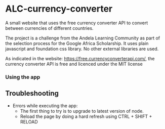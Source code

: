 # ALC-currency-converter
A small website that uses the free currency converter API to convert between currencies of different countries.

The project is a challenge from the Andela Learning Community as part of the selection process for the Google Africa Scholarship.
It uses plain javascript and foundation css library. No other external libraries are used.

As indicated in the website: https://free.currencyconverterapi.com/, the currency converter API is free and licenced under the MIT license

### Using the app



## Troubleshooting

* Errors while executing the app:
  * The first thing to try is to upgrade to latest version of node.
  * Reload the page by doing a hard refresh using CTRL + SHIFT + RELOAD

